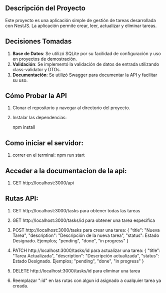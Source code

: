 ## Descripción del Proyecto
Este proyecto es una aplicación simple de gestión de tareas desarrollada con NestJS. La aplicación permite crear, leer, actualizar y eliminar tareas.

## Decisiones Tomadas
1. **Base de Datos**: Se utilizó SQLite por su facilidad de configuración y uso en proyectos de demostración.
2. **Validación**: Se implementó la validación de datos de entrada utilizando class-validator y DTOs.
3. **Documentación**: Se utilizó Swagger para documentar la API y facilitar su uso.

## Cómo Probar la API
1. Clonar el repositorio y navegar al directorio del proyecto.
2. Instalar las dependencias:
   
   npm install 

## Como iniciar el servidor: 
1. correr en el terminal:
   npm run start 

## Acceder a la documentacion de la api: 
1. GET http://localhost:3000/api

## Rutas API: 
1. GET http://localhost:3000/tasks para obtener todas las tareas 
2. GET http://localhost:3000/tasks/id para obtener una tarea específica
3. POST http://localhost:3000/tasks  para crear una tarea: 
      {
  "title": "Nueva Tarea",
  "description": "Descripción de la nueva tarea",
  "status": Estado Designado. Ejemplos; "pending", "done", "in progress"
}
4. PATCH http://localhost:3000/tasks/id para actualizar una tarea:
      {
  "title": "Tarea Actualizada",
  "description": "Descripción actualizada",
  "status": Estado Designado. Ejemplos; "pending", "done", "in progress"
}
5. DELETE http://localhost:3000/tasks/id para eliminar una tarea

6. Reemplazar ":id" en las rutas con algun id asignado a cualquier tarea ya creada.
























